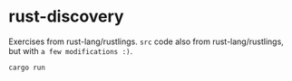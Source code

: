 # rust-discovery

Exercises from rust-lang/rustlings. `src` code also from rust-lang/rustlings, but with `a few modifications :)`.

```bash
cargo run
```

